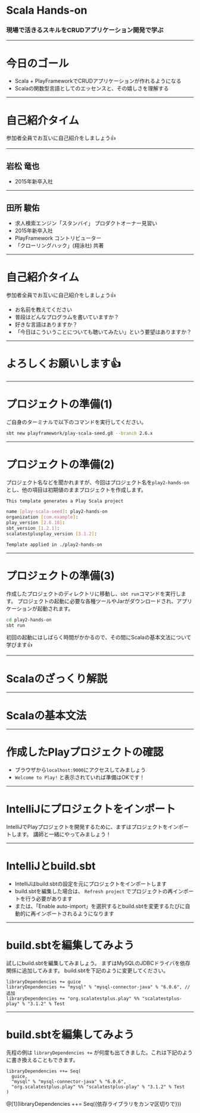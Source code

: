 # Scala Hands-on
### 現場で活きるスキルをCRUDアプリケーション開発で学ぶ

---

# 今日のゴール

- Scala + PlayFrameworkでCRUDアプリケーションが作れるようになる
- Scalaの関数型言語としてのエッセンスと、その嬉しさを理解する

---

# 自己紹介タイム

参加者全員でお互いに自己紹介をしましょう👍

---

## 岩松 竜也

- 2015年新卒入社

---

## 田所 駿佑

- 求人検索エンジン「スタンバイ」 プロダクトオーナー見習い
- 2015年新卒入社
- PlayFramework コントリビューター
- 「クローリングハック」(翔泳社) 共著

---

# 自己紹介タイム

参加者全員でお互いに自己紹介をしましょう👍

- お名前を教えてください
- 普段はどんなプログラムを書いていますか？
- 好きな言語はありますか？
- 「今日はこういうことについても聴いてみたい」という要望はありますか？

---

# よろしくお願いします👍

---

# プロジェクトの準備(1)

ご自身のターミナルで以下のコマンドを実行してください。

```sh
sbt new playframework/play-scala-seed.g8 --branch 2.6.x
```

---

# プロジェクトの準備(2)

プロジェクト名などを聞かれますが、今回はプロジェクト名を`play2-hands-on`とし、他の項目は初期値のままプロジェクトを作成します。

```sh
This template generates a Play Scala project

name [play-scala-seed]: play2-hands-on
organization [com.example]:
play_version [2.6.18]:
sbt_version [1.2.1]:
scalatestplusplay_version [3.1.2]:

Template applied in ./play2-hands-on
```

---

# プロジェクトの準備(3)

作成したプロジェクトのディレクトリに移動し、`sbt run`コマンドを実行します。
プロジェクトの起動に必要な各種ツールやJarがダウンロードされ、アプリケーションが起動されます。

```sh
cd play2-hands-on
sbt run
```

初回の起動にはしばらく時間がかかるので、その間にScalaの基本文法について学びます👍

---

# Scalaのざっくり解説

---

# Scalaの基本文法

---

# 作成したPlayプロジェクトの確認

- ブラウザから`localhost:9000`にアクセスしてみましょう
- `Welcome to Play!` と表示されていれば準備はOKです！

---

# IntelliJにプロジェクトをインポート
IntelliJでPlayプロジェクトを開発するために、まずはプロジェクトをインポートします。
講師と一緒にやってみましょう！

---

# IntelliJとbuild.sbt
- IntelliJはbuild.sbtの設定を元にプロジェクトをインポートします
- build.sbtを編集した場合は、 `Refresh project` でプロジェクトの再インポートを行う必要があります
- または、「Enable auto-import」を選択するとbuild.sbtを変更するたびに自動的に再インポートされるようになります

---

# build.sbtを編集してみよう
試しにbuild.sbtを編集してみましょう。
まずはMySQLのJDBCドライバを依存関係に追加してみます。
build.sbtを下記のように変更してください。

```
libraryDependencies += guice
libraryDependencies += "mysql" % "mysql-connector-java" % "6.0.6", // 追加
libraryDependencies += "org.scalatestplus.play" %% "scalatestplus-play" % "3.1.2" % Test
```

---

# build.sbtを編集してみよう
先程の例は `libraryDependencies +=` が何度も出てきました。これは下記のように書き換えることもできます。

```
libraryDependencies ++= Seq(
  guice,
  "mysql" % "mysql-connector-java" % "6.0.6",
  "org.scalatestplus.play" %% "scalatestplus-play" % "3.1.2" % Test
)

```
@[1](libraryDependencies ++= Seq({依存ライブラリをカンマ区切りで}))
